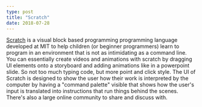 ```yaml
---
type: post
title: "Scratch"
date: 2018-07-28
---
```


[Scratch](https://scratch.mit.edu/) is a visual block based programming 
programming language developed at MIT to help children (or beginner programmers) learn to program
in an environment that is not as intimidating as a command line.
You can essentially create videos and animations with scratch by dragging UI elements
onto a storyboard and adding animations like in a powerpoint slide.
So not too much typing code, but more point and click style.
The UI of Scratch is designed to show the user how their work
is interpreted by the computer by having a "command palette"
visible that shows how the user's input is translated into instructions
that run things behind the scenes.
There's also a large online community to share and discuss with.

